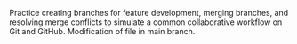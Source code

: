 Practice creating branches for feature development, merging branches, and resolving merge conflicts to simulate a common collaborative workflow on Git and GitHub.
 Modification of file in main branch.